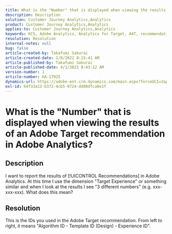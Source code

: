 ```yaml
---
title: What is the "Number" that is displayed when viewing the results of an Adobe Target recommendation in Adobe Analytics?
description: Description
solution: Customer Journey Analytics,Analytics
product: Customer Journey Analytics,Analytics
applies-to: Customer Journey Analytics,Analytics
keywords: KCS, Adobe Analytics, Analytics for Target, A4T, recommendation
resolution: Resolution
internal-notes: null
bug: false
article-created-by: Takafumi Sakurai
article-created-date: 2/8/2022 8:15:41 AM
article-published-by: Takafumi Sakurai
article-published-date: 4/1/2022 8:43:12 AM
version-number: 1
article-number: KA-17925
dynamics-url: https://adobe-ent.crm.dynamics.com/main.aspx?forceUCI=1&pagetype=entityrecord&etn=knowledgearticle&id=5fe15f46-b788-ec11-93b0-00224805eb8d
exl-id: 64f33a12-b372-4cb5-9724-dd80dfca8e1f
---
```

# What is the "Number" that is displayed when viewing the results of an Adobe Target recommendation in Adobe Analytics?

## Description

I want to report the results of [!UICONTROL Recommendations] in Adobe Analytics. At this time I use the dimension "Target Experience" or something similar and when I look at the results I see "3 different numbers" (e.g. xxx-xxx-xxx). What does this mean?

## Resolution


This is the IDs you used in the Adobe Target recommendation. From left to right, it means "Algorithm ID - Template ID (Design) - Experience ID".
